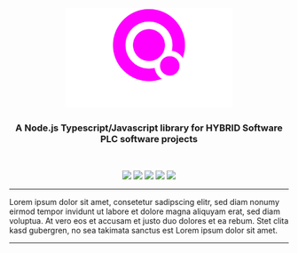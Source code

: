 <p align="center">
  <img src="assets/quantumlib-readme-300x180.png" height="180px">
  <h3 align="center">
    A <a href="https://nodejs.org/" target="_blank"  style="text-decoration: none">Node.js</a> Typescript/Javascript library for
    <a href="https://www.hybridsoftware.com" target="_blank" style="text-decoration: none">HYBRID Software PLC</a> software projects</h3>
</p>
<br/>
<p align="center">
  <a href="https://www.packz.com" target="_blank"><img src="https://img.shields.io/badge/Made%20for-PACKZ-C60061?style=flat-square"/></a>
  <a href="https://cloudflow.hybridsoftware.com" target="_blank"><img src="https://img.shields.io/badge/Made%20for-CLOUDFLOW-1474b6?style=flat-square"/></a>
  <img src="https://img.shields.io/badge/Platform-MacOS+Windows-darkgreen?style=flat-square"/>
  <img src="https://img.shields.io/badge/Language-Typescript-blue?style=flat-square"/>
  <img src="https://img.shields.io/badge/Language-Javascript-orange?style=flat-square"/>
</p>

---

Lorem ipsum dolor sit amet, consetetur sadipscing elitr, sed diam nonumy eirmod tempor invidunt ut labore et dolore magna aliquyam erat, sed diam voluptua. At vero eos et accusam et justo duo dolores et ea rebum. Stet clita kasd gubergren, no sea takimata sanctus est Lorem ipsum dolor sit amet.

---
